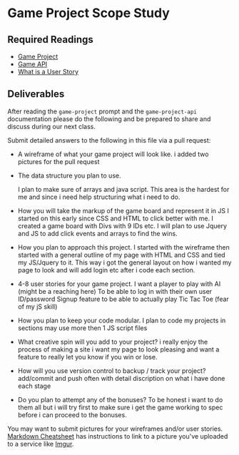 # Game Project Scope Study

## Required Readings

-   [Game Project](https://github.com/ga-wdi-boston/game-project)
-   [Game API](https://github.com/ga-wdi-boston/game-project-api)
-   [What is a User Story](https://www.mountaingoatsoftware.com/agile/user-stories)

## Deliverables

After reading the `game-project` prompt and the `game-project-api` documentation
please do the following and be prepared to share and discuss during our next
class.

Submit detailed answers to the following in this file via a pull request:

-   A wireframe of what your game project will look like.
    i added two pictures for the pull request
-   The data structure you plan to use.

    I plan to make sure of arrays and java script.  This area is the hardest
    for me and since i need help structuring what i need to do.

- How you will take the markup of the game board and represent it in JS
    I started on this early since CSS and HTML to click better with me.
    I created a game board with Divs with 9 IDs etc.  I will plan to use Jquery
    and JS to add click events and arrays to find the wins.

-   How you plan to approach this project.
    I started with the wireframe then started with a general outline
    of my page with HTML and CSS and tied my JS/Jquery to it.  This way
    i got the general layout on how i wanted my page to look and will add
    login etc after i code each section.

-   4-8 user stories for your game project.
    I want a player to play with AI (might be a reaching here)
    To be able to log in with their own user ID/password
    Signup feature
    to be able to actually play Tic Tac Toe (fear of my jS skill)

-   How you plan to keep your code modular.
    I plan to code my projects in sections may use more then 1 JS script files
-   What creative spin will you add to your project?
    i really enjoy the process of making a site i want my page to look pleasing
    and want a feature to really let you know if you win or lose.

-   How will you use version control to backup / track your project?
    add/commit and push often with detail discription on what i have done each stage

-   Do you plan to attempt any of the bonuses?
    To be honest i want to do them all but i will try first to make sure i get the game
    working to spec before i can proceed to the bonuses.

You may want to submit pictures for your wireframes and/or user stories.
[Markdown Cheatsheet](https://github.com/adam-p/markdown-here/wiki/Markdown-Cheatsheet)
has instructions to link to a picture you've uploaded to a service like [Imgur](http://imgur.com/).
